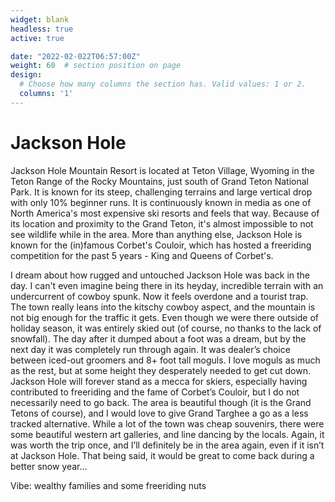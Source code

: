```yaml
---
widget: blank
headless: true
active: true

date: "2022-02-022T06:57:00Z"
weight: 60  # section position on page
design:
  # Choose how many columns the section has. Valid values: 1 or 2.
  columns: '1'
---
```


# Jackson Hole
Jackson Hole Mountain Resort is located at Teton Village, Wyoming in the Teton Range of the Rocky Mountains, just south of Grand Teton National Park. It is known for its steep, challenging terrains and large vertical drop with only 10% beginner runs. It is continuously known in media as one of North America's most expensive ski resorts and feels that way. Because of its location and proximity to the Grand Teton, it's almost impossible to not see wildlife while in the area. More than anything else, Jackson Hole is known for the (in)famous Corbet's Couloir, which has hosted a freeriding competition for the past 5 years - King and Queens of Corbet's.

I dream about how rugged and untouched Jackson Hole was back in the day. I can't even imagine being there in its heyday, incredible terrain with an undercurrent of cowboy spunk. Now it feels overdone and a tourist trap. The town really leans into the kitschy cowboy aspect, and the mountain is not big enough for the traffic it gets. Even though we were there outside of holiday season, it was entirely skied out (of course, no thanks to the lack of snowfall). The day after it dumped about a foot was a dream, but by the next day it was completely run through again. It was dealer’s choice between iced-out groomers and 8+ foot tall moguls. I love moguls as much as the rest, but at some height they desperately needed to get cut down. Jackson Hole will forever stand as a mecca for skiers, especially having contributed to freeriding and the fame of Corbet’s Couloir, but I do not necessarily need to go back. The area is beautiful though (it is the Grand Tetons of course), and I would love to give Grand Targhee a go as a less tracked alternative. While a lot of the town was cheap souvenirs, there were some beautiful western art galleries, and line dancing by the locals. Again, it was worth the trip once, and I’ll definitely be in the area again, even if it isn’t at Jackson Hole. That being said, it would be great to come back during a better snow year… 

Vibe: wealthy families and some freeriding nuts